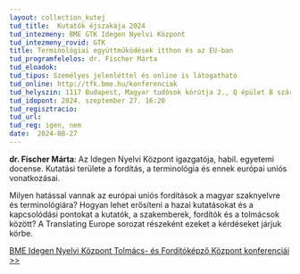 ```yaml
---
layout: collection_kutej
tud_title:  Kutatók éjszakája 2024
tud_intezmeny: BME GTK Idegen Nyelvi Központ
tud_intezmeny_rovid: GTK
title: Terminológiai együttműködések itthon és az EU-ban
tud_programfelelos: dr. Fischer Márta
tud_eloadok: 
tud_tipus: Személyes jelenléttel és online is látogatható
tud_online: http://tfk.bme.hu/konferenciak
tud_helyszin: 1117 Budapest, Magyar tudósok körútja 2., Q épület B szárny, 4. emelet, 404 terem (QB404)
tud_idopont: 2024. szeptember 27. 16:20
tud_regisztracio: 
tud_url: 
tud_reg: igen, nem
date:  2024-08-27
---
```


**dr. Fischer Márta**: Az Idegen Nyelvi Központ igazgatója, habil. egyetemi docense. Kutatási területe a fordítás, a terminológia és ennek európai uniós vonatkozásai.

Milyen hatással vannak az európai uniós fordítások a magyar szaknyelvre és terminológiára?  Hogyan lehet erősíteni a hazai kutatásokat és a kapcsolódási pontokat a kutatók, a szakemberek, fordítók és a tolmácsok között?  A Translating Europe sorozat részeként ezeket a kérdéseket járjuk körbe.

[BME Idegen Nyelvi Központ Tolmács- és Fordítóképző Központ konferenciái >>](http://tfk.bme.hu/konferenciak) 
